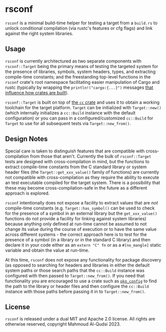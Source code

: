 # rsconf

`rsconf` is a minimal build-time helper for testing a target from a `build.rs` to unlock conditional compilation (via rustc's features or cfg flags) and link against the right system libraries.

## Usage

`rsconf` is currently architectured as two separate components with `rsconf::Target` being the primary means of testing the targeted system for the presence of libraries, symbols, system headers, types, and extracting compile-time constants; and the freestanding top-level functions in the `rsconf` crate's root namespace facilitating easier manipulation of Cargo and rustc (typically by wrapping the `println!("cargo:{...}")` messages [that influence how crates are built](https://rustwiki.org/en/cargo/reference/build-scripts.html)).

`rsconf::Target` is built on top of [the `cc` crate](https://docs.rs/cc/latest/cc/) and uses it to obtain a working toolchain for the target platform. `Target` can be initialized with `Target::new()` (which internally initializes a `cc::Build` instance with the default configuration) or you can pass in a configured/customized `cc::Build` for `Target` to use for all subsequent tests via `Target::new_from()`.

## Design Notes

Special care is taken to distinguish features that are compatible with cross-compilation from those that aren't. Currently the bulk of `rsconf::Target` tests are designed with cross-compilation in mind, but the functions to extract compile-time constants from the C standard library or system header files (the `Target::get_xxx_value()` family of functions) are currently not compatible with cross-compilation as they require the ability to execute an test executable compiled for the target system. There is a possibility that these may become cross-compilation-safe in the future as a different approach is explored.

`rsconf` intentionally does not expose a facility to extract values that are *not* compile-time constants (e.g. `Target::has_symbol()` can be used to check for the presence of a symbol in an external library but the `get_xxx_value()` functions do not provide a facility for linking against system libraries) because anything only defined at run-time cannot be assumed to not change its value during the course of execution or to have the same value across different systems - the correct approach here is to test for the presence of a symbol (in a library or in the standard C library) and then declare it in your code either as an `extern "C" fn` or as a `#[no_mangle]` static variable and obtain the value at run-time.

At this time, `rsconf` does not expose any functionality for package discovery (as opposed to searching for headers and libraries in either the default system paths or those search paths that the `cc::Build` instance was configured with then passed to `Target::new_from()`. If you need that functionality you are encouraged to use a crate such as [`pkg_config`](https://docs.rs/pkg-config/latest/pkg_config/) to find the path to the library or header files and then configure the `cc::Build` instance with those paths before passing it in to `Target::new_from()`.

## License

`rsconf` is released under a dual MIT and Apache 2.0 license. All rights are otherwise reserved, copyright Mahmoud Al-Qudsi 2023.
